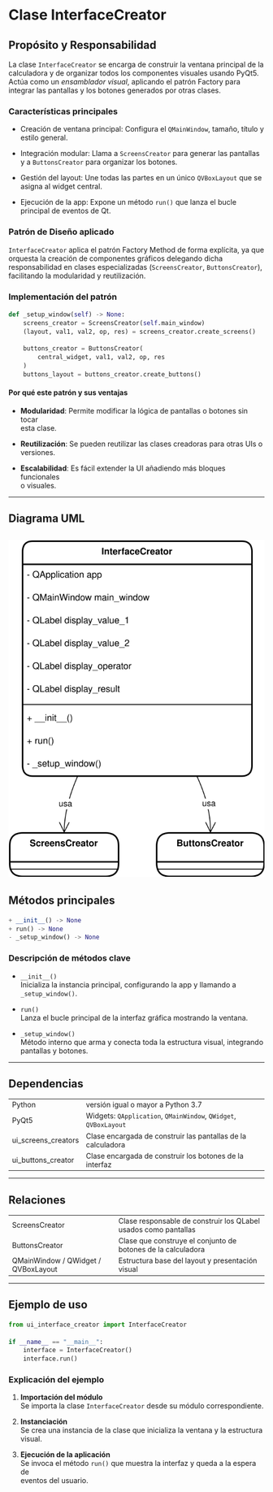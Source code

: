 # Clase **InterfaceCreator**

## Propósito y Responsabilidad

La clase `InterfaceCreator` se encarga de construir la ventana principal de la
calculadora y de organizar todos los componentes visuales usando PyQt5. Actúa
como un *ensamblador visual*, aplicando el patrón Factory para integrar las
pantallas y los botones generados por otras clases.

### Características principales

- Creación de ventana principal: Configura el `QMainWindow`, tamaño, título y
  estilo general.

- Integración modular: Llama a `ScreensCreator` para generar las pantallas y a
  `ButtonsCreator` para organizar los botones.

- Gestión del layout: Une todas las partes en un único `QVBoxLayout` que se
  asigna al widget central.

- Ejecución de la app: Expone un método `run()` que lanza el bucle principal de
  eventos de Qt.

### Patrón de Diseño aplicado

`InterfaceCreator` aplica el patrón Factory Method de forma explícita, ya que
orquesta la creación de componentes gráficos delegando dicha responsabilidad en
clases especializadas (`ScreensCreator`, `ButtonsCreator`), facilitando la
modularidad y reutilización.

### Implementación del patrón
```python
def _setup_window(self) -> None:
    screens_creator = ScreensCreator(self.main_window)
    (layout, val1, val2, op, res) = screens_creator.create_screens()

    buttons_creator = ButtonsCreator(
        central_widget, val1, val2, op, res
    )
    buttons_layout = buttons_creator.create_buttons()
```

#### Por qué este patrón y sus ventajas

- **Modularidad**: Permite modificar la lógica de pantallas o botones sin tocar  
    esta clase.
    
- **Reutilización**: Se pueden reutilizar las clases creadoras para otras UIs o  
    versiones.
    
- **Escalabilidad**: Es fácil extender la UI añadiendo más bloques funcionales  
    o visuales.
    

---

## Diagrama UML

![InterfaceCreator UML - Diagramade clase](./clases_uml/uml_interface_creator.svg)
---

## Métodos principales

```python
+ __init__() -> None
+ run() -> None
- _setup_window() -> None
```

### Descripción de métodos clave

- `__init__()`  
    Inicializa la instancia principal, configurando la app y llamando a  
    `_setup_window()`.
    
- `run()`  
    Lanza el bucle principal de la interfaz gráfica mostrando la ventana.
    
- `_setup_window()`  
    Método interno que arma y conecta toda la estructura visual, integrando  
    pantallas y botones.

---

## Dependencias

|                     |                                                                  |
| ------------------- | ---------------------------------------------------------------- |
| Python              | versión igual o mayor a Python 3.7                               |
| PyQt5               | Widgets: `QApplication`, `QMainWindow`, `QWidget`, `QVBoxLayout` |
| ui_screens_creators | Clase encargada de construir las pantallas de la calculadora     |
| ui_buttons_creator  | Clase encargada de construir los botones de la interfaz          |

---

## Relaciones

|                                     |                                                                 |
| ----------------------------------- | --------------------------------------------------------------- |
| ScreensCreator                      | Clase responsable de construir los QLabel usados como pantallas |
| ButtonsCreator                      | Clase que construye el conjunto de botones de la calculadora    |
| QMainWindow / QWidget / QVBoxLayout | Estructura base del layout y presentación visual                |

---

## Ejemplo de uso

```python
from ui_interface_creator import InterfaceCreator

if __name__ == "__main__":
    interface = InterfaceCreator()
    interface.run()
```

### Explicación del ejemplo

1. **Importación del módulo**  
    Se importa la clase `InterfaceCreator` desde su módulo correspondiente.
    
2. **Instanciación**  
    Se crea una instancia de la clase que inicializa la ventana y la estructura  
    visual.
    
3. **Ejecución de la aplicación**  
    Se invoca el método `run()` que muestra la interfaz y queda a la espera de  
    eventos del usuario.
